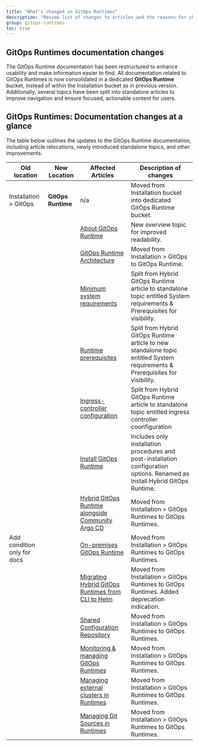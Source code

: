 ```yaml
---
title: "What's changed in GitOps Runtimes"
description: "Review list of changes to articles and the reasons for change"
group: gitops-runtimes
toc: true
---
```


## GitOps Runtimes documentation changes

The GitOps Runtime documentation has been restructured to enhance usability and make information easier to find. All documentation related to GitOps Runtimes is now consolidated in a dedicated **GitOps Runtime** bucket, instead of within the Installation bucket as in previous version. Additionally, several topics have been split into standalone articles to improve navigation and ensure focused, actionable content for users.

## GitOps Runtimes: Documentation changes at a glance
The table below outlines the updates to the GitOps Runtime documentation, including article relocations, newly introduced standalone topics, and other improvements.

| **Old location**         | **New Location**    | **Affected Articles**          | **Description of changes**    |
|--------------------------|--                   |--------------------------------|----------------------------------------------------|
| Installation > GitOps  | **GitOps Runtime** | n/a  | Moved from Installation bucket into dedicated GitOps Runtime bucket.  |
|                                |                |[About GitOps Runtime]({{site.baseurl}}/docs/gitops-runtime/gitops-runtime/)  | New overview topic for improved readability. |
|                                |                |[GitOps Runtime Architecture]({{site.baseurl}}/docs/gitops-runtime/runtime-architecture/)     | Moved from Installation > GitOps to GitOps Runtime. |
|                                |                |[Minimum system requirements]({{site.baseurl}}/docs/gitops-runtime/runtime-system-requirements/)     | Split from Hybrid GitOps Runtime article to standalone topic entitled System requirements & Prerequisites for visibility. |
|          |                |[Runtime prerequisites]({{site.baseurl}}/docs/gitops-runtime/runtime-system-requirements/)           | Split from Hybrid GitOps Runtime article to new standalone topic entitled System requirements & Prerequisites for visibility.          |
|                                 |               |[Ingress-controller configuration]({{site.baseurl}}/docs/gitops-runtime/runtime-ingress-configuration/)     | Split from Hybrid GitOps Runtime article to standalone topic entitled Ingress controller coonfiguration          |
|                                |               | [Install GitOps Runtime]({{site.baseurl}}/docs/gitops-runtime/hybrid-gitops-helm-installation/)            | Includes only installation procedures and post-installation configuration options. Renamed as Install Hybrid GitOps Runtime.          |
|                                 |               |[Hybrid GitOps Runtime alongside Community Argo CD]({{site.baseurl}}/docs/gitops-runtime/argo-with-gitops-side-by-side/)    | Moved from Installation > GitOps Runtimes to GitOps Runtimes.|
| Add condition only for docs                                  |              |[On-premises GitOps Runtime]({{site.baseurl}}/docs/gitops-runtime/on-prem-gitops-runtime-install/)            | Moved from Installation > GitOps Runtimes to GitOps Runtimes.        |
|                                   |             |[Migrating Hybrid GitOps Runtimes from CLI to Helm]({{site.baseurl}}/docs/gitops-runtime/migrate-cli-runtimes-helm/)            | Moved from Installation > GitOps Runtimes to GitOps Runtimes. Added deprecation indication.|
|                                    |             |[Shared Configuration Repository]({{site.baseurl}}/docs/gitops-runtime/shared-configuration/)          | Moved from Installation > GitOps Runtimes to GitOps Runtimes. |
|                                    |             |[Monitoring & managing GitOps Runtimes]({{site.baseurl}}/docs/gitops-runtime/monitor-manage-runtimes/)            | Moved from Installation > GitOps Runtimes to GitOps Runtimes. |
|                                    |             |[Managing external clusters in Runtimes]({{site.baseurl}}/docs/gitops-runtime/managed-cluster/)            | Moved from Installation > GitOps Runtimes to GitOps Runtimes. |
|                                    |             |[Managing Git Sources in Runtimes]({{site.baseurl}}/docs/gitops-runtime/git-sources/)            | Moved from Installation > GitOps Runtimes to GitOps Runtimes. |